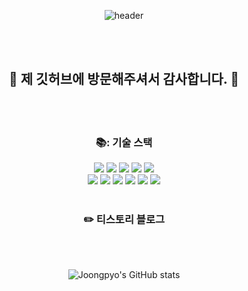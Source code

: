 <div align="center"> 

![header](https://capsule-render.vercel.app/api?type=Venom&color=A8B3BC&height=150&section=header&text=안녕하세요.&nbsp;초보&nbsp;개발자&nbsp;신중표입니다.&fontColor=000000&fontSize=40&animation=fadeIn&fontAlignY=55&desc=%20&descAlignY=62&descAlign=62)

<br/>
<br/>

##  :wave: 제 깃허브에 방문해주셔서 감사합니다. :wave: 

  
 <br/>
 <br/>
  
###  📚: 기술 스택
  
  
<img src="https://img.shields.io/badge/JAVA-007396?style=for-the-badge&logo=Java&logoColor=white">
<img src="https://img.shields.io/badge/JavaScript-F7DF1E?style=for-the-badge&logo=JavaScript&logoColor=white">
<img src="https://img.shields.io/badge/SpringBoot-6DB33F?style=for-the-badge&logo=Spring&logoColor=white">
<img src="https://img.shields.io/badge/HTML5-E34F26?style=for-the-badge&logo=HTML5&logoColor=white">
<img src="https://img.shields.io/badge/CSS3-1572B6?style=for-the-badge&logo=CSS3&logoColor=white"> <br>
<img src="https://img.shields.io/badge/MySQL-4479A1?style=for-the-badge&logo=MySQL&logoColor=white">
<img src="https://img.shields.io/badge/Eclipse-2C2255?style=for-the-badge&logo=Eclipse%20IDE&logoColor=white">
<img src="https://img.shields.io/badge/github-181717?style=for-the-badge&logo=github&logoColor=white">
<img src="https://img.shields.io/badge/VSCode-007ACC?style=for-the-badge&logo=VisualStudioCode&logoColor=white">
<img src="https://img.shields.io/badge/IntelliJ-000000?style=for-the-badge&logo=IntelliJIDEA&logoColor=white">
<img src="https://img.shields.io/badge/jquery-0769AD?style=for-the-badge&logo=jquery&logoColor=white">


 
   <br/>
   <br/>
 
### :pencil2: 티스토리 블로그


  <br/>
  <br/>
  

![Joongpyo's GitHub stats](https://github-readme-stats.vercel.app/api?username=joongpyo&show_icons=true&theme=radical)
  

</div>

